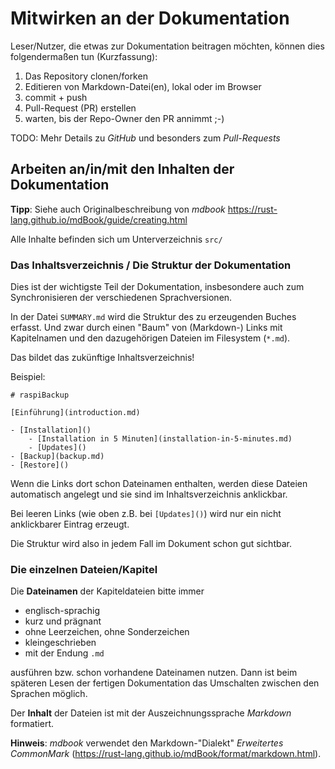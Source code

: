 # Mitwirken an der Dokumentation

Leser/Nutzer, die etwas zur Dokumentation beitragen möchten, können dies folgendermaßen tun (Kurzfassung):

  1. Das Repository clonen/forken
  1. Editieren von Markdown-Datei(en), lokal oder im Browser
  1. commit + push
  1. Pull-Request (PR) erstellen
  1. warten, bis der Repo-Owner den PR annimmt  ;-)


TODO: Mehr Details zu *GitHub* und besonders zum *Pull-Requests*



## Arbeiten an/in/mit den Inhalten der Dokumentation

**Tipp**: Siehe auch Originalbeschreibung von *mdbook* <https://rust-lang.github.io/mdBook/guide/creating.html>

Alle Inhalte befinden sich um Unterverzeichnis `src/`


### Das Inhaltsverzeichnis / Die Struktur der Dokumentation

Dies ist der wichtigste Teil der Dokumentation,
insbesondere auch zum Synchronisieren der verschiedenen Sprachversionen.

In der Datei `SUMMARY.md` wird die Struktur des zu erzeugenden Buches erfasst.
Und zwar durch einen "Baum" von (Markdown-) Links mit Kapitelnamen und den dazugehörigen Dateien im Filesystem (`*.md`).

Das bildet das zukünftige Inhaltsverzeichnis!

Beispiel:

    # raspiBackup

    [Einführung](introduction.md)

    - [Installation]()
        - [Installation in 5 Minuten](installation-in-5-minutes.md)
        - [Updates]()
    - [Backup](backup.md)
    - [Restore]()

Wenn die Links dort schon Dateinamen enthalten, werden diese Dateien automatisch angelegt
und sie sind im Inhaltsverzeichnis anklickbar.

Bei leeren Links (wie oben z.B. bei `[Updates]()`) wird nur ein nicht anklickbarer Eintrag erzeugt.

Die Struktur wird also in jedem Fall im Dokument schon gut sichtbar.


### Die einzelnen Dateien/Kapitel

Die **Dateinamen** der Kapiteldateien bitte immer

  - englisch-sprachig
  - kurz und prägnant
  - ohne Leerzeichen, ohne Sonderzeichen
  - kleingeschrieben
  - mit der Endung `.md`

ausführen bzw. schon vorhandene Dateinamen nutzen.
Dann ist beim späteren Lesen der fertigen Dokumentation das Umschalten zwischen den Sprachen möglich.

Der **Inhalt** der Dateien ist mit der Auszeichnungssprache *Markdown* formatiert.

**Hinweis**: *mdbook* verwendet den Markdown-"Dialekt"
*Erweitertes CommonMark* (<https://rust-lang.github.io/mdBook/format/markdown.html>).


